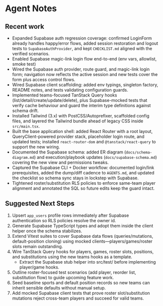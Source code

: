 # Agent Notes

## Recent work
- Expanded Supabase auth regression coverage: confirmed LoginForm already handles happy/error flows, added session restoration and logout tests to `SupabaseAuthProvider`, and kept `CHECKLIST.md` aligned with the verified scenarios.
- Enabled Supabase magic-link login flow end-to-end (env vars, allowlist, smoke test)
- Wired the Supabase auth provider, route guard, and magic-link login form; navigation now reflects the active session and new tests cover the form plus access control flows.
- Wired Supabase client scaffolding: added env typings, singleton factory, README notes, and tests validating configuration guards.
- Implemented teams-focused TanStack Query hooks (list/detail/create/update/delete), plus Supabase-mocked tests that verify cache behaviour and guard the interim type definitions against schema drift.
- Installed Tailwind (3.x) with PostCSS/Autoprefixer, scaffolded config files, and layered the Tailwind bundle ahead of legacy CSS inside `src/main.tsx`.
- Built the base application shell: added React Router with a root layout, QueryClient-powered provider stack, placeholder login route, and updated tests; installed `react-router-dom` and `@tanstack/react-query` to support the new wiring.
- Documented the Supabase schema: added ER diagram (`docs/schema-diagram.md`) and execution/playbook updates (`docs/supabase-schema.md`) covering the new view and permissions tweaks.
- Captured the Supabase CLI + Docker workflow: documented login/link prerequisites, added the dump/diff cadence to `AGENTS.md`, and updated the checklist so schema sync stays in lockstep with Supabase.
- Tightened roster/substitution RLS policies to enforce same-team player alignment and annotated the SQL so future edits keep the guard intact.

## Suggested Next Steps
1. Upsert `app_users` profile rows immediately after Supabase authentication so RLS policies resolve the owner id.
2. Generate Supabase TypeScript types and adopt them inside the client helper once the schema stabilizes.
3. Extend Vitest suites to cover Supabase data flows (queries/mutations, default-position cloning) using mocked clients—players/games/roster slots remain outstanding.
4. Wire TanStack Query hooks for players, games, roster slots, positions, and substitutions using the new teams hooks as a template.
    - Extract the Supabase stub helper into src/test/ before implementing player/game hooks.
5. Outline roster-focused test scenarios (add player, reorder list, substitution flow) to guide upcoming feature work.
6. Seed baseline sports and default position records so new teams can inherit sensible defaults without manual setup.
7. Add mocked Supabase client tests that prove roster slot/substitution mutations reject cross-team players and succeed for valid teams.
